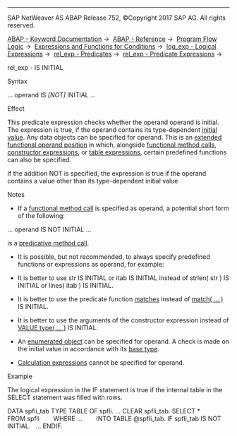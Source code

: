  

* * *

SAP NetWeaver AS ABAP Release 752, ©Copyright 2017 SAP AG. All rights reserved.

[ABAP - Keyword Documentation](javascript:call_link\('abenabap.htm'\)) →  [ABAP - Reference](javascript:call_link\('abenabap_reference.htm'\)) →  [Program Flow Logic](javascript:call_link\('abenabap_flow_logic.htm'\)) →  [Expressions and Functions for Conditions](javascript:call_link\('abenlogical_expr_func.htm'\)) →  [log\_exp - Logical Expressions](javascript:call_link\('abenlogexp.htm'\)) →  [rel\_exp - Predicates](javascript:call_link\('abenpredicate.htm'\)) →  [rel\_exp - Predicate Expressions](javascript:call_link\('abenpredicate_expressions.htm'\)) → 

rel\_exp - IS INITIAL

Syntax

... operand IS *\[*NOT*\]* INITIAL ...

Effect

This predicate expression checks whether the operand operand is initial. The expression is true, if the operand contains its type-dependent [initial value](javascript:call_link\('abeninitial_value_glosry.htm'\) "Glossary Entry"). Any data objects can be specified for operand. This is an [extended functional operand position](javascript:call_link\('abenextended_functional_positions.htm'\)) in which, alongside [functional method calls](javascript:call_link\('abenfunctional_method_call_glosry.htm'\) "Glossary Entry"), [constructor expressions](javascript:call_link\('abenconstructor_expression_glosry.htm'\) "Glossary Entry"), or [table expressions](javascript:call_link\('abentable_expression_glosry.htm'\) "Glossary Entry"), certain predefined functions can also be specified.

If the addition NOT is specified, the expression is true if the operand contains a value other than its type-dependent initial value

Notes

-   If a [functional method call](javascript:call_link\('abenfunctional_method_call_glosry.htm'\) "Glossary Entry") is specified as operand, a potential short form of the following:

... operand IS NOT INITIAL ...

is a [predicative method call](javascript:call_link\('abenpredicative_method_calls.htm'\)).

-   It is possible, but not recommended, to always specify predefined functions or expressions as operand, for example:

-   It is better to use str IS INITIAL or itab IS INITIAL instead of strlen( str ) IS INITIAL or lines( itab ) IS INITIAL.

-   It is better to use the predicate function [matches](javascript:call_link\('abenmatches_functions.htm'\)) instead of [match( ... )](javascript:call_link\('abenmatch_functions.htm'\)) IS INITIAL.

-   It is better to use the arguments of the constructor expression instead of [VALUE type( ... )](javascript:call_link\('abenconstructor_expression_value.htm'\)) IS INITIAL.

-   An [enumerated object](javascript:call_link\('abenenumerated_object_glosry.htm'\) "Glossary Entry") can be specified for operand. A check is made on the initial value in accordance with its [base type](javascript:call_link\('abenbase_type_glosry.htm'\) "Glossary Entry").

-   [Calculation expressions](javascript:call_link\('abencalculation_expression_glosry.htm'\) "Glossary Entry") cannot be specified for operand.

Example

The logical expression in the IF statement is true if the internal table in the SELECT statement was filled with rows.

DATA spfli\_tab TYPE TABLE OF spfli.
...
CLEAR spfli\_tab.
SELECT \*
       FROM spfli
       WHERE ...
       INTO TABLE @spfli\_tab.
IF spfli\_tab IS NOT INITIAL.
  ...
ENDIF.
